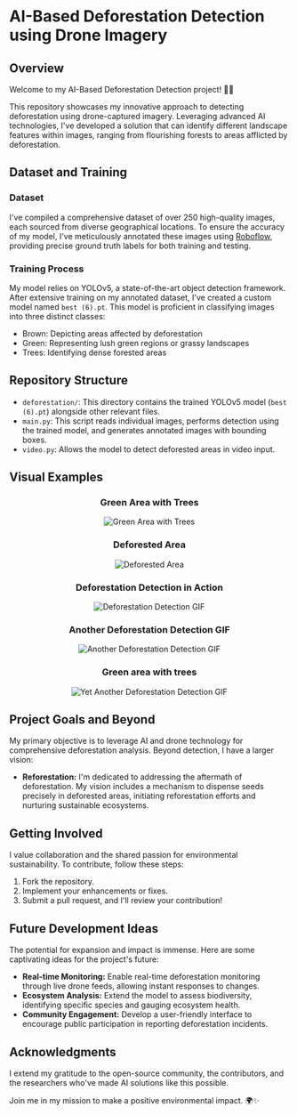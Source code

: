 # AI-Based Deforestation Detection using Drone Imagery


## Overview

Welcome to my AI-Based Deforestation Detection project! 🌿🚁

This repository showcases my innovative approach to detecting deforestation using drone-captured imagery. Leveraging advanced AI technologies, I've developed a solution that can identify different landscape features within images, ranging from flourishing forests to areas afflicted by deforestation.

## Dataset and Training

### Dataset

I've compiled a comprehensive dataset of over 250 high-quality images, each sourced from diverse geographical locations. To ensure the accuracy of my model, I've meticulously annotated these images using [Roboflow](https://universe.roboflow.com/haxroot/deforestation-uf6lu), providing precise ground truth labels for both training and testing.

### Training Process

My model relies on YOLOv5, a state-of-the-art object detection framework. After extensive training on my annotated dataset, I've created a custom model named `best (6).pt`. This model is proficient in classifying images into three distinct classes:

- Brown: Depicting areas affected by deforestation
- Green: Representing lush green regions or grassy landscapes
- Trees: Identifying dense forested areas

## Repository Structure

- `deforestation/`: This directory contains the trained YOLOv5 model (`best (6).pt`) alongside other relevant files.
- `main.py`: This script reads individual images, performs detection using the trained model, and generates annotated images with bounding boxes.
- `video.py`: Allows the model to detect deforested areas in video input.

## Visual Examples

<div align="center">

### Green Area with Trees
![Green Area with Trees](https://i.imgur.com/xv3kVJO.jpg)

### Deforested Area
![Deforested Area](https://i.imgur.com/e6qtFZc.jpg)

### Deforestation Detection in Action
![Deforestation Detection GIF](https://github.com/Arigatohaxroot/AI-based-Deforestation-Detection-using-Drone-Imagery-yolov5-3-classes/blob/dd6657751b5c2e8a90ae424aee878b2dd51839ca/ezgif.com-optimize.gif)

### Another Deforestation Detection GIF
![Another Deforestation Detection GIF](https://github.com/Arigatohaxroot/AI-based-Deforestation-Detection-using-Drone-Imagery-yolov5-3-classes/blob/5b7a29dcdff53594672030845c625a5027e3d684/ezgif.com-optimize%20(1).gif)

### Green area with trees 
![Yet Another Deforestation Detection GIF](https://github.com/Arigatohaxroot/AI-based-Deforestation-Detection-using-Drone-Imagery-yolov5-3-classes/blob/a7487cce47be7db925ab7fd47a8851eb8524a679/ezgif.com-resize.gif)

</div>

## Project Goals and Beyond

My primary objective is to leverage AI and drone technology for comprehensive deforestation analysis. Beyond detection, I have a larger vision:

- **Reforestation:** I'm dedicated to addressing the aftermath of deforestation. My vision includes a mechanism to dispense seeds precisely in deforested areas, initiating reforestation efforts and nurturing sustainable ecosystems.

## Getting Involved

I value collaboration and the shared passion for environmental sustainability. To contribute, follow these steps:

1. Fork the repository.
2. Implement your enhancements or fixes.
3. Submit a pull request, and I'll review your contribution!

## Future Development Ideas

The potential for expansion and impact is immense. Here are some captivating ideas for the project's future:

- **Real-time Monitoring:** Enable real-time deforestation monitoring through live drone feeds, allowing instant responses to changes.
- **Ecosystem Analysis:** Extend the model to assess biodiversity, identifying specific species and gauging ecosystem health.
- **Community Engagement:** Develop a user-friendly interface to encourage public participation in reporting deforestation incidents.

## Acknowledgments

I extend my gratitude to the open-source community, the contributors, and the researchers who've made AI solutions like this possible.

Join me in my mission to make a positive environmental impact. 🌍✨
